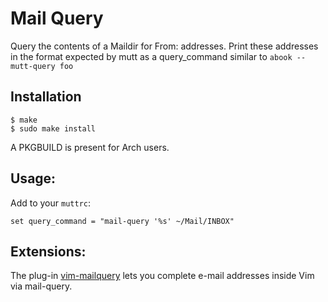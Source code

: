 # Mail Query

Query the contents of a Maildir for From: addresses. Print these 
addresses in the format expected by mutt as a query_command similar to 
`abook --mutt-query foo`

## Installation

~~~
$ make
$ sudo make install
~~~

A PKGBUILD is present for Arch users.

## Usage:

Add to your `muttrc`:

~~~
set query_command = "mail-query '%s' ~/Mail/INBOX"
~~~

## Extensions:

The plug-in [vim-mailquery](https://github.com/Konfekt/vim-mailquery) lets you complete e-mail addresses inside Vim via mail-query.
